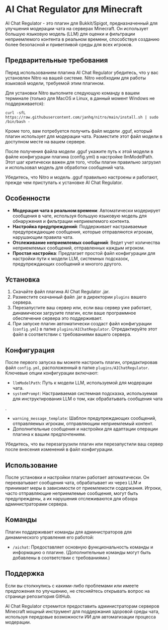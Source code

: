 # AI Chat Regulator для Minecraft
AI Chat Regulator - это плагин для Bukkit/Spigot, предназначенный для улучшения модерации чата на серверах Minecraft. Он использует большую языковую модель (LLM) для оценки и фильтрации неприемлемого контента в реальном времени, способствуя созданию более безопасной и приветливой среды для всех игроков.

## Предварительные требования
Перед использованием плагина AI Chat Regulator убедитесь, что у вас установлен Nitro на вашей системе. Nitro необходим для работы языковой модели, требуемой этим плагином.

Для установки Nitro выполните следующую команду в вашем терминале (только для MacOS и Linux, в данный момент Windows не поддерживается):

```
curl -sfL https://raw.githubusercontent.com/janhq/nitro/main/install.sh | sudo /bin/bash -
```

Кроме того, вам потребуется получить файл модели .gguf, который плагин использует для модерации чата. Разместите этот файл модели в доступном месте на вашем сервере.

После получения файла модели .gguf укажите путь к этой модели в файле конфигурации плагина (config.yml) в настройке llmModelPath. Этот шаг критически важен для того, чтобы плагин правильно загрузил и использовал модель для обработки сообщений чата.

Убедитесь, что Nitro и модель .gguf правильно настроены и работают, прежде чем приступать к установке AI Chat Regulator.

## Особенности
- **Модерация чата в реальном времени**: Автоматически модерирует сообщения в чате, используя большую языковую модель для обнаружения и фильтрации неприемлемого контента.
- **Настройка предупреждений**: Поддерживает настраиваемые предупреждающие сообщения, которые отправляются игрокам, нарушающим правила чата.
- **Отслеживание неприемлемых сообщений**: Ведет учет количества неприемлемых сообщений, отправленных каждым игроком.
- **Простая настройка**: Предлагает простой файл конфигурации для настройки пути к модели LLM, системных подсказок, предупреждающих сообщений и многого другого.

## Установка
1. Скачайте файл плагина AI Chat Regulator .jar.
2. Разместите скачанный файл .jar в директории `plugins` вашего сервера.
3. Перезапустите ваш сервер или, если ваш сервер уже работает, динамически загрузите плагин, если ваше программное обеспечение сервера это поддерживает.
4. При запуске плагин автоматически создаст файл конфигурации (`config.yml`) в папке `plugins/AIChatRegulator`. Отредактируйте этот файл в соответствии с требованиями вашего сервера.

## Конфигурация
После первого запуска вы можете настроить плагин, отредактировав файл `config.yml`, расположенный в папке `plugins/AIChatRegulator`. Ключевые опции конфигурации включают:

- `llmModelPath`: Путь к модели LLM, используемой для модерации чата.
- `systemPrompt`: Настраиваемая системная подсказка, используемая для инструктирования LLM о том, как обрабатывать сообщения чата

.
- `warning_message_template`: Шаблон предупреждающих сообщений, отправляемых игрокам, отправляющим неприемлемый контент.
- Дополнительные сообщения и настройки для адаптации операции плагина к вашим предпочтениям.

Убедитесь, что вы перезагрузили плагин или перезапустили ваш сервер после внесения изменений в файл конфигурации.

## Использование
После установки и настройки плагин работает автоматически. Он перехватывает сообщения чата, обрабатывает их через LLM и принимает меры в зависимости от приемлемости содержания. Игроки, часто отправляющие неприемлемые сообщения, могут быть предупреждены, а их нарушения отслеживаются для обзора администраторами сервера.

## Команды
Плагин поддерживает команды для администраторов для динамического управления его работой:

- `/aichat`: Предоставляет основную функциональность команды и информацию о плагине. (Дополнительные команды могут быть добавлены в соответствии с требованиями.)

## Поддержка
Если вы столкнулись с какими-либо проблемами или имеете предложения по улучшению, не стесняйтесь открывать вопрос на странице репозитория GitHub.

AI Chat Regulator стремится предоставить администраторам серверов Minecraft мощный инструмент для поддержания здоровой среды чата, используя передовые возможности ИИ для автоматизации процесса модерации.
